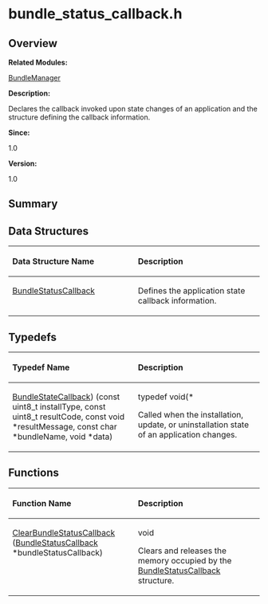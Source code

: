# bundle\_status\_callback.h<a name="ZH-CN_TOPIC_0000001054652830"></a>

## **Overview**<a name="section1912477999113024"></a>

**Related Modules:**

[BundleManager](BundleManager.md)

**Description:**

Declares the callback invoked upon state changes of an application and the structure defining the callback information. 

**Since:**

1.0

**Version:**

1.0

## **Summary**<a name="section2069742751113024"></a>

## Data Structures<a name="nested-classes"></a>

<table><thead align="left"><tr><th class="cellrowborder" valign="top" width="50%" id="mcps1.1.3.1.1"><p>Data Structure Name</p>
</th>
<th class="cellrowborder" valign="top" width="50%" id="mcps1.1.3.1.2"><p>Description</p>
</th>
</tr>
</thead>
<tbody><tr><td class="cellrowborder" valign="top" width="50%" headers="mcps1.1.3.1.1 "><p><a href="BundleStatusCallback.md">BundleStatusCallback</a></p>
</td>
<td class="cellrowborder" valign="top" width="50%" headers="mcps1.1.3.1.2 "><p>Defines the application state callback information. </p>
</td>
</tr>
</tbody>
</table>

## Typedefs<a name="typedef-members"></a>

<table><thead align="left"><tr><th class="cellrowborder" valign="top" width="50%" id="mcps1.1.3.1.1"><p>Typedef Name</p>
</th>
<th class="cellrowborder" valign="top" width="50%" id="mcps1.1.3.1.2"><p>Description</p>
</th>
</tr>
</thead>
<tbody><tr><td class="cellrowborder" valign="top" width="50%" headers="mcps1.1.3.1.1 "><p><a href="BundleManager.md#gad7ea6d0bf78db2d59e6d339c31819885">BundleStateCallback</a>) (const uint8_t installType, const uint8_t resultCode, const void *resultMessage, const char *bundleName, void *data)</p>
</td>
<td class="cellrowborder" valign="top" width="50%" headers="mcps1.1.3.1.2 "><p>typedef void(*&nbsp;</p>
<p>Called when the installation, update, or uninstallation state of an application changes. </p>
</td>
</tr>
</tbody>
</table>

## Functions<a name="func-members"></a>

<table><thead align="left"><tr><th class="cellrowborder" valign="top" width="50%" id="mcps1.1.3.1.1"><p>Function Name</p>
</th>
<th class="cellrowborder" valign="top" width="50%" id="mcps1.1.3.1.2"><p>Description</p>
</th>
</tr>
</thead>
<tbody><tr><td class="cellrowborder" valign="top" width="50%" headers="mcps1.1.3.1.1 "><p><a href="BundleManager.md#gae5e0593438f073199bf6d69e47a84975">ClearBundleStatusCallback</a> (<a href="BundleStatusCallback.md">BundleStatusCallback</a> *bundleStatusCallback)</p>
</td>
<td class="cellrowborder" valign="top" width="50%" headers="mcps1.1.3.1.2 "><p>void&nbsp;</p>
<p>Clears and releases the memory occupied by the <a href="BundleStatusCallback.md">BundleStatusCallback</a> structure. </p>
</td>
</tr>
</tbody>
</table>

